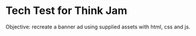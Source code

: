# Tech Test for Think Jam

Objective: recreate a banner ad using supplied assets with html, css and js. 


